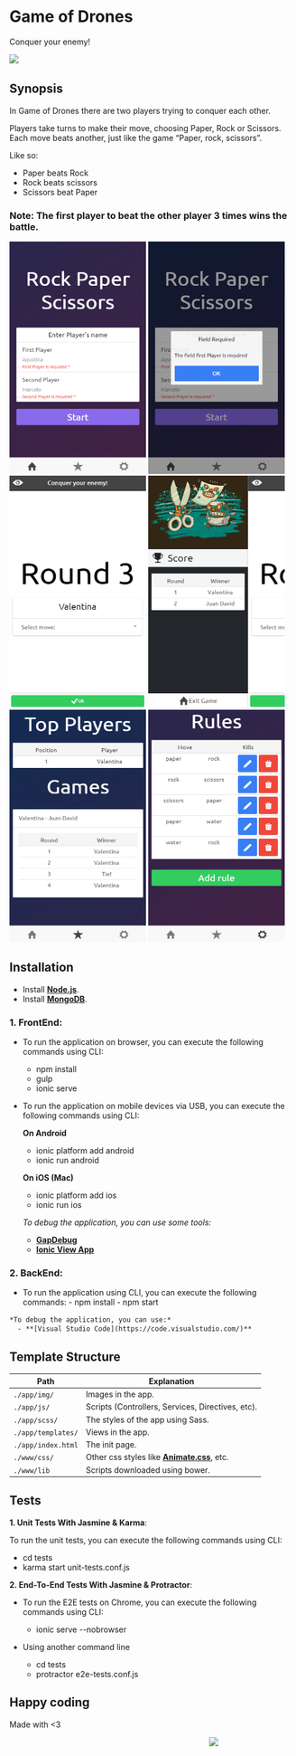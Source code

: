 # Game of Drones
Conquer your enemy!

<img width="300px" src="https://cdn.meme.am/instances/500x/58208541.jpg">
  
## **Synopsis**

In Game of Drones there are two players trying to conquer each other.

Players take turns to make their move, choosing Paper, Rock or Scissors. Each move beats another, just like the game “Paper, rock, scissors”.

Like so:

* Paper beats Rock
* Rock beats scissors
* Scissors beat Paper

### **Note**: The first player to beat the other player 3 times wins the battle.

<img width="242px" height="411px" src="FrontEnd/gh-pages/images/screen1.png">
<img width="242px" height="411px" src="FrontEnd/gh-pages/images/screen6.png">
<img width="242px" height="411px" src="FrontEnd/gh-pages/images/screen2.png">
<img width="242px" height="411px" src="FrontEnd/gh-pages/images/screen3.png">
<img width="242px" height="411px" src="FrontEnd/gh-pages/images/screen4.png">
<img width="242px" height="411px" src="FrontEnd/gh-pages/images/screen5.png">


## **Installation**

   * Install **[Node.js](https://nodejs.org)**.
   * Install **[MongoDB](https://www.mongodb.com/)**.
   
  ### **1. FrontEnd**:

  * To run the application on browser, you can execute the following commands using CLI:
    - npm install
    - gulp
    - ionic serve

  * To run the application on mobile devices via USB, you can execute the following commands using CLI:

    **On Android**
      - ionic platform add android
      - ionic run android

    **On iOS (Mac)**
      - ionic platform add ios
      - ionic run ios

    *To debug the application, you can use some tools:*
      - **[GapDebug](https://www.genuitec.com/products/gapdebug/)**
      - **[Ionic View App](http://view.ionic.io/)**
      
  ### **2. BackEnd**:
  
   * To run the application using CLI, you can execute the following commands:
    - npm install
    - npm start

    *To debug the application, you can use:*
      - **[Visual Studio Code](https://code.visualstudio.com/)**
      
## Template Structure

  Path         | Explanation
  ----------   | -------------
  `./app/img/` | Images in the app.
  `./app/js/`  | Scripts (Controllers, Services, Directives, etc).
  `./app/scss/` | The styles of the app using Sass.
  `./app/templates/` | Views in the app.
  `./app/index.html` | The init page.
  `./www/css/` | Other css styles like **[Animate.css](https://daneden.github.io/animate.css/)**, etc.
  `./www/lib` | Scripts downloaded using bower.
  
## Tests

**1. Unit Tests With Jasmine & Karma**:
 
  To run the unit tests, you can execute the following commands using CLI:
  
  * cd tests
  * karma start unit-tests.conf.js


**2. End-To-End Tests With Jasmine & Protractor**:
 
  * To run the E2E tests on Chrome, you can execute the following commands using CLI:
    - ionic serve --nobrowser

  * Using another command line
    - cd tests
    - protractor e2e-tests.conf.js

## Happy coding
Made with <3

<img width="150px" src="http://phaser.azurewebsites.net/assets/nicholls.png" align="right">
